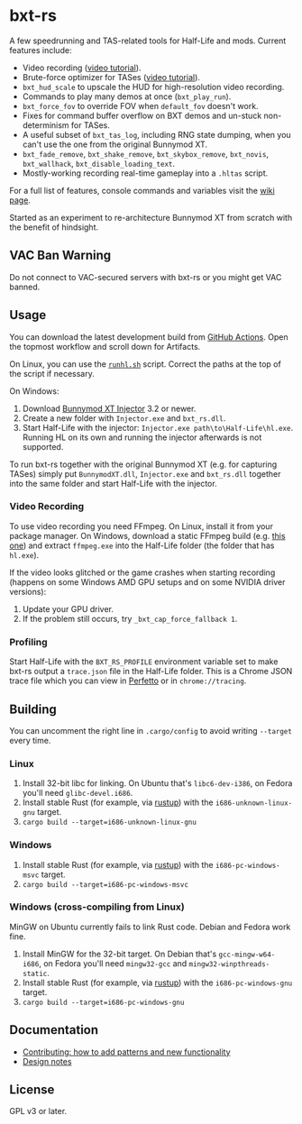 # bxt-rs

A few speedrunning and TAS-related tools for Half-Life and mods. Current features include:

- Video recording ([video tutorial](https://youtu.be/ZMjhCXA82tU)).
- Brute-force optimizer for TASes ([video tutorial](https://youtu.be/ECuRruY3XLw)).
- `bxt_hud_scale` to upscale the HUD for high-resolution video recording.
- Commands to play many demos at once (`bxt_play_run`).
- `bxt_force_fov` to override FOV when `default_fov` doesn't work.
- Fixes for command buffer overflow on BXT demos and un-stuck non-determinism for TASes.
- A useful subset of `bxt_tas_log`, including RNG state dumping, when you can't use the one from the original Bunnymod XT.
- `bxt_fade_remove`, `bxt_shake_remove`, `bxt_skybox_remove`, `bxt_novis`, `bxt_wallhack`, `bxt_disable_loading_text`.
- Mostly-working recording real-time gameplay into a `.hltas` script.

For a full list of features, console commands and variables visit the [wiki page](https://github.com/YaLTeR/bxt-rs/wiki/Features).

Started as an experiment to re-architecture Bunnymod XT from scratch with the benefit of hindsight.

## VAC Ban Warning

Do not connect to VAC-secured servers with bxt-rs or you might get VAC banned.

## Usage

You can download the latest development build from [GitHub Actions](https://github.com/YaLTeR/bxt-rs/actions?query=branch%3Amaster). Open the topmost workflow and scroll down for Artifacts.

On Linux, you can use the [`runhl.sh`](runhl.sh) script. Correct the paths at the top of the script if necessary.

On Windows:

1. Download [Bunnymod XT Injector](https://github.com/YaLTeR/BunnymodXT-Injector/releases) 3.2 or newer.
1. Create a new folder with `Injector.exe` and `bxt_rs.dll`.
1. Start Half-Life with the injector: `Injector.exe path\to\Half-Life\hl.exe`. Running HL on its own and running the injector afterwards is not supported.

To run bxt-rs together with the original Bunnymod XT (e.g. for capturing TASes) simply put `BunnymodXT.dll`, `Injector.exe` and `bxt_rs.dll` together into the same folder and start Half-Life with the injector.

### Video Recording

To use video recording you need FFmpeg. On Linux, install it from your package manager. On Windows, download a static FFmpeg build (e.g. [this one](https://www.gyan.dev/ffmpeg/builds/ffmpeg-release-full.7z)) and extract `ffmpeg.exe` into the Half-Life folder (the folder that has `hl.exe`).

If the video looks glitched or the game crashes when starting recording (happens on some Windows AMD GPU setups and on some NVIDIA driver versions):

1. Update your GPU driver.
1. If the problem still occurs, try `_bxt_cap_force_fallback 1`.

### Profiling

Start Half-Life with the `BXT_RS_PROFILE` environment variable set to make bxt-rs output a `trace.json` file in the Half-Life folder. This is a Chrome JSON trace file which you can view in [Perfetto](https://ui.perfetto.dev/) or in `chrome://tracing`.

## Building

You can uncomment the right line in `.cargo/config` to avoid writing `--target` every time.

### Linux

1. Install 32-bit libc for linking. On Ubuntu that's `libc6-dev-i386`, on Fedora you'll need `glibc-devel.i686`.
1. Install stable Rust (for example, via [rustup](https://rustup.rs/)) with the `i686-unknown-linux-gnu` target.
1. `cargo build --target=i686-unknown-linux-gnu`

### Windows

1. Install stable Rust (for example, via [rustup](https://rustup.rs/)) with the `i686-pc-windows-msvc` target.
1. `cargo build --target=i686-pc-windows-msvc`

### Windows (cross-compiling from Linux)

MinGW on Ubuntu currently fails to link Rust code. Debian and Fedora work fine.

1. Install MinGW for the 32-bit target. On Debian that's `gcc-mingw-w64-i686`, on Fedora you'll need `mingw32-gcc` and `mingw32-winpthreads-static`.
1. Install stable Rust (for example, via [rustup](https://rustup.rs/)) with the `i686-pc-windows-gnu` target.
1. `cargo build --target=i686-pc-windows-gnu`

## Documentation

- [Contributing: how to add patterns and new functionality](CONTRIBUTING.md)
- [Design notes](DESIGN.md)

## License

GPL v3 or later.
